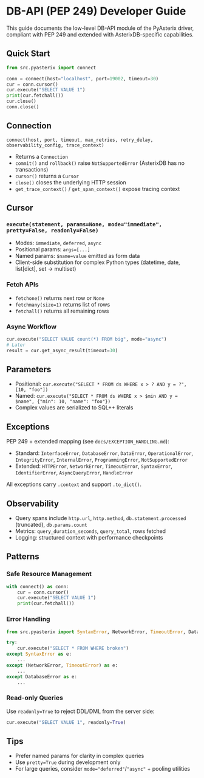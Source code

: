 # DB-API (PEP 249) Developer Guide

This guide documents the low-level DB-API module of the PyAsterix driver, compliant with PEP 249 and extended with AsterixDB-specific capabilities.

## Quick Start
```python
from src.pyasterix import connect

conn = connect(host="localhost", port=19002, timeout=30)
cur = conn.cursor()
cur.execute("SELECT VALUE 1")
print(cur.fetchall())
cur.close()
conn.close()
```

## Connection
`connect(host, port, timeout, max_retries, retry_delay, observability_config, trace_context)`
- Returns a `Connection`
- `commit()` and `rollback()` raise `NotSupportedError` (AsterixDB has no transactions)
- `cursor()` returns a `Cursor`
- `close()` closes the underlying HTTP session
- `get_trace_context()` / `get_span_context()` expose tracing context

## Cursor
### `execute(statement, params=None, mode="immediate", pretty=False, readonly=False)`
- Modes: `immediate`, `deferred`, `async`
- Positional params: `args=[...]`
- Named params: `$name=value` emitted as form data
- Client-side substitution for complex Python types (datetime, date, list[dict], set -> multiset)

### Fetch APIs
- `fetchone()` returns next row or `None`
- `fetchmany(size=1)` returns list of rows
- `fetchall()` returns all remaining rows

### Async Workflow
```python
cur.execute("SELECT VALUE count(*) FROM big", mode="async")
# Later
result = cur.get_async_result(timeout=30)
```

## Parameters
- Positional: `cur.execute("SELECT * FROM ds WHERE x > ? AND y = ?", [10, "foo"])`
- Named: `cur.execute("SELECT * FROM ds WHERE x > $min AND y = $name", {"min": 10, "name": "foo"})`
- Complex values are serialized to SQL++ literals

## Exceptions
PEP 249 + extended mapping (see `docs/EXCEPTION_HANDLING.md`):
- Standard: `InterfaceError`, `DatabaseError`, `DataError`, `OperationalError`, `IntegrityError`, `InternalError`, `ProgrammingError`, `NotSupportedError`
- Extended: `HTTPError`, `NetworkError`, `TimeoutError`, `SyntaxError`, `IdentifierError`, `AsyncQueryError`, `HandleError`

All exceptions carry `.context` and support `.to_dict()`.

## Observability
- Query spans include `http.url`, `http.method`, `db.statement.processed` (truncated), `db.params.count`
- Metrics: `query_duration_seconds`, `query_total`, rows fetched
- Logging: structured context with performance checkpoints

## Patterns
### Safe Resource Management
```python
with connect() as conn:
    cur = conn.cursor()
    cur.execute("SELECT VALUE 1")
    print(cur.fetchall())
```

### Error Handling
```python
from src.pyasterix import SyntaxError, NetworkError, TimeoutError, DatabaseError

try:
    cur.execute("SELECT * FROM WHERE broken")
except SyntaxError as e:
    ...
except (NetworkError, TimeoutError) as e:
    ...
except DatabaseError as e:
    ...
```

### Read-only Queries
Use `readonly=True` to reject DDL/DML from the server side:
```python
cur.execute("SELECT VALUE 1", readonly=True)
```

## Tips
- Prefer named params for clarity in complex queries
- Use `pretty=True` during development only
- For large queries, consider `mode="deferred"`/`"async"` + pooling utilities

